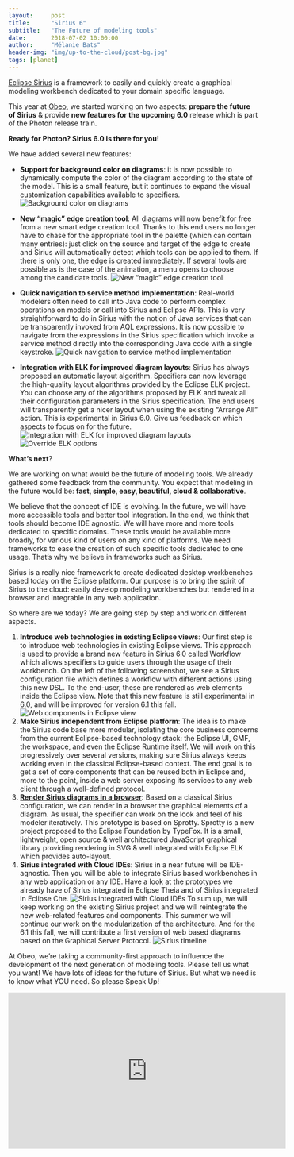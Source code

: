 ```yaml
---
layout:     post
title:      "Sirius 6"
subtitle:   "The Future of modeling tools"
date:       2018-07-02 10:00:00
author:     "Mélanie Bats"
header-img: "img/up-to-the-cloud/post-bg.jpg"
tags: [planet]
---
```

[Eclipse Sirius](https://www.eclipse.org/sirius/) is a framework to easily and quickly create a graphical modeling workbench dedicated to your domain specific language.

This year at [Obeo](https://www.obeo.fr/en), we started working on two aspects: **prepare the future of Sirius** & provide **new features for the upcoming 6.0** release which is part of the Photon release train.

**Ready for Photon? Sirius 6.0 is there for you!**

We have added several new features:
* **Support for background color on diagrams**: it is now possible to dynamically compute the color of the diagram according to the state of the model. This is a small feature, but it continues to expand the visual customization capabilities available to specifiers.
![Background color on diagrams](/img/futur-of-modeling-tools/diagram_background.png)

* **New “magic” edge creation tool**: All diagrams will now benefit for free from a new smart edge creation tool. Thanks to this end users no longer have to chase for the appropriate tool in the palette (which can contain many entries): just click on the source and target of the edge to create and Sirius will automatically detect which tools can be applied to them. If there is only one, the edge is created immediately. If several tools are possible as is the case of the animation, a menu opens to choose among the candidate tools.
![New “magic” edge creation tool](/img/futur-of-modeling-tools/runtime_sirius_demo2.gif)

* **Quick navigation to service method implementation**: Real-world modelers often need to call into Java code to perform complex operations on models or call into Sirius and Eclipse APIs. This is very straightforward to do in Sirius with the notion of Java services that can be transparently invoked from AQL expressions. It is now possible to navigate from the expressions in the Sirius specification which invoke a service method directly into the corresponding Java code with a single keystroke.
![Quick navigation to service method implementation](/img/futur-of-modeling-tools/runtime_sirius_demo.gif)

* **Integration with ELK for improved diagram layouts**: Sirius has always proposed an automatic layout algorithm. Specifiers can now leverage the high-quality layout algorithms provided by the Eclipse ELK project. You can choose any of the algorithms proposed by ELK and tweak all their configuration parameters in the Sirius specification. The end users will transparently get a nicer layout when using the existing “Arrange All” action. This is experimental in Sirius 6.0. Give us feedback on which aspects to focus on for the future.
![Integration with ELK for improved diagram layouts](/img/futur-of-modeling-tools/runtime_sirius_sm.png)
![Override ELK options](/img/futur-of-modeling-tools/override_options.png)

**What’s next**?

We are working on what would be the future of modeling tools. We already gathered 
some feedback from the community. You expect that modeling in the future would be: **fast, simple, easy, beautiful, cloud & collaborative**.

We believe that the concept of IDE is evolving. In the future, we will have more accessible tools and better tool integration. In the end, we think that tools should become IDE agnostic.  We will have more and more tools dedicated to specific domains. These tools would be available more broadly, for various kind of users on any kind of platforms. We need frameworks to ease the creation of such specific tools dedicated to one usage. That’s why we believe in frameworks such as Sirius.

Sirius is a really nice framework to create dedicated desktop workbenches based today on the Eclipse platform. Our purpose is to bring the spirit of Sirius to the cloud: easily develop modeling workbenches but rendered in a browser and integrable in any web application.

So where are we today? We are going step by step and work on different aspects.

1. **Introduce web technologies in existing Eclipse views**: Our first step is to introduce web technologies in existing Eclipse views. This approach is used to provide a brand new feature in Sirius 6.0 called Workflow which allows specifiers to guide users through the usage of their workbench. On the left of the following screenshot, we see a Sirius configuration file which defines a workflow with different actions using this new DSL. To the end-user, these are rendered as web elements inside the Eclipse view. Note that this new feature is still experimental in 6.0, and will be improved for version 6.1 this fall.
![Web components in Eclipse view](/img/futur-of-modeling-tools/webcomponents_sm.png)
1. **Make Sirius independent from Eclipse platform**: The idea is to make the Sirius code base more modular, isolating the core business concerns from the current Eclipse-based technology stack: the Eclipse UI, GMF, the workspace, and even the Eclipse Runtime itself. We will work on this progressively over several versions, making sure Sirius always keeps working even in the classical Eclipse-based context. The end goal is to get a set of core components that can be reused both in Eclipse and, more to the point, inside a web server exposing its services to any web client through a well-defined protocol.
1. **[Render Sirius diagrams in a browser](https://www.youtube.com/Ua3-93O3TRs)**: Based on a classical Sirius configuration, we can render in a browser the graphical elements of a diagram. As usual, the specifier can work on the look and feel of his modeler iteratively. This prototype is based on Sprotty. Sprotty is a new project proposed to the Eclipse Foundation by TypeFox. It is a small, lightweight, open source & well architectured JavaScript graphical library providing rendering in SVG & well integrated with Eclipse ELK which provides auto-layout.
1. **Sirius integrated with Cloud IDEs**: Sirius in a near future will be IDE-agnostic. Then you will be able to integrate Sirius based workbenches in any web application or any IDE. Have a look at the prototypes we already have of Sirius integrated in Eclipse Theia and of Sirius integrated in Eclipse Che.
![Sirius integrated with Cloud IDEs](/img/futur-of-modeling-tools/sirius_components_sm.png)
To sum up, we will keep working on the existing Sirius project and we will reintegrate the new web-related features and components. This summer we will continue our work on the modularization of the architecture. And for the 6.1 this fall, we will contribute a first version of web based diagrams based on the Graphical Server Protocol. 
![Sirius timeline](/img/futur-of-modeling-tools/diagram_workflow.png)

At Obeo, we’re taking a community-first approach to influence the development of the next generation of modeling tools. Please tell us what you want! We have lots of ideas for the future of Sirius. But what we need is to know what YOU need. So please Speak Up!

<iframe width="560" height="315" src="https://www.youtube.com/embed/OQRFUyBt1r4" frameborder="0" allow="autoplay; encrypted-media" allowfullscreen></iframe>
